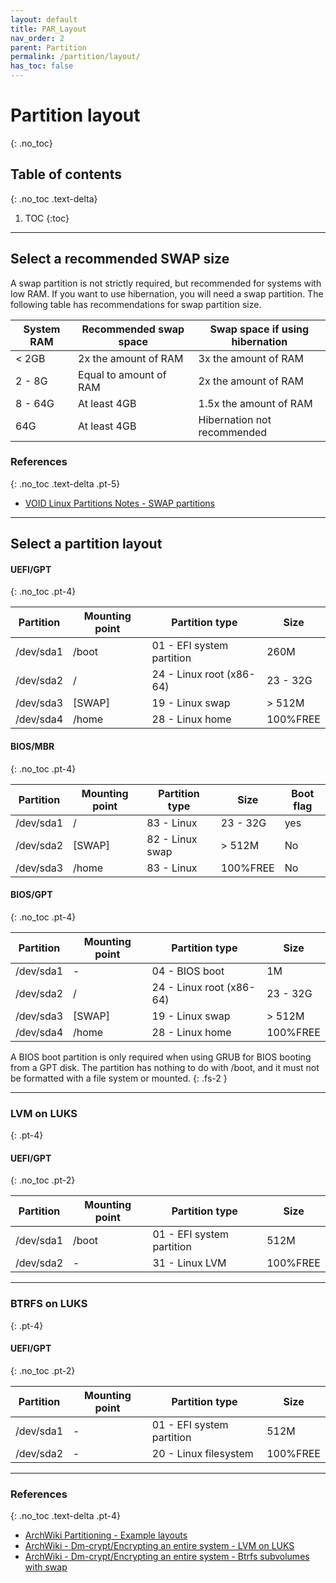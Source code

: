 ```yaml
---
layout: default
title: PAR_Layout
nav_order: 2
parent: Partition
permalink: /partition/layout/
has_toc: false
---
```


# Partition layout
{: .no_toc}

## Table of contents
{: .no_toc .text-delta}

1. TOC
{:toc}

---

## Select a recommended SWAP size

A swap partition is not strictly required, but recommended for systems with low RAM. If you want to use hibernation, you will need a swap partition. The following table has recommendations for swap partition size.

| System RAM | Recommended swap space | Swap space if using hibernation |
| ---------- | ---------------------- | ------------------------------- |
| < 2GB      | 2x the amount of RAM   | 3x the amount of RAM            |
| 2 - 8G     | Equal to amount of RAM | 2x the amount of RAM            |
| 8 - 64G    | At least 4GB           | 1.5x the amount of RAM          |
| 64G        | At least 4GB           | Hibernation not recommended     |

### References
{: .no_toc .text-delta .pt-5}

- [VOID Linux Partitions Notes - SWAP partitions](https://docs.voidlinux.org/installation/live-images/partitions.html#swap-partitions)

---

## Select a partition layout

#### UEFI/GPT
{: .no_toc .pt-4}

| Partition | Mounting point | Partition type            | Size     |
| --------- | -------------- | ------------------------- | -------- |
| /dev/sda1 | /boot          | 01 - EFI system partition | 260M     |
| /dev/sda2 | /              | 24 - Linux root (x86-64)  | 23 - 32G |
| /dev/sda3 | [SWAP]         | 19 - Linux swap           | > 512M   |
| /dev/sda4 | /home          | 28 - Linux home           | 100%FREE |

#### BIOS/MBR
{: .no_toc .pt-4}

| Partition | Mounting point | Partition type            | Size     | Boot flag |
| --------- | -------------- | ------------------------- | -------- | --------- |
| /dev/sda1 | /              | 83 - Linux                | 23 - 32G | yes       |
| /dev/sda2 | [SWAP]         | 82 - Linux swap           | > 512M   | No        |
| /dev/sda3 | /home          | 83 - Linux                | 100%FREE | No        |

#### BIOS/GPT
{: .no_toc .pt-4}

| Partition | Mounting point | Partition type            | Size     |
| --------- | -------------- | ------------------------- | -------- |
| /dev/sda1 | -              | 04 - BIOS boot            | 1M       |
| /dev/sda2 | /              | 24 - Linux root (x86-64)  | 23 - 32G |
| /dev/sda3 | [SWAP]         | 19 - Linux swap           | > 512M   |
| /dev/sda4 | /home          | 28 - Linux home           | 100%FREE |

A BIOS boot partition is only required when using GRUB for BIOS booting from a GPT disk. The partition has nothing to do with /boot, and it must not be formatted with a file system or mounted.
{: .fs-2 }

---

### LVM on LUKS
{: .pt-4}

#### UEFI/GPT
{: .no_toc .pt-2}

| Partition | Mounting point | Partition type            | Size     |
| --------- | -------------- | ------------------------- | -------- |
| /dev/sda1 | /boot          | 01 - EFI system partition | 512M     |
| /dev/sda2 | -              | 31 - Linux LVM            | 100%FREE |

---

### BTRFS on LUKS
{: .pt-4}

#### UEFI/GPT
{: .no_toc .pt-2}

| Partition | Mounting point | Partition type            | Size     |
| --------- | -------------- |-------------------------- | -------- |
| /dev/sda1 | -              | 01 - EFI system partition | 512M     |
| /dev/sda2 | -              | 20 - Linux filesystem     | 100%FREE |

---

### References
{: .no_toc .text-delta .pt-4}

- [ArchWiki Partitioning - Example layouts](https://wiki.archlinux.org/index.php/Partitioning#Example_layouts)
- [ArchWiki - Dm-crypt/Encrypting an entire system - LVM on LUKS](https://wiki.archlinux.org/index.php/Dm-crypt/Encrypting_an_entire_system#LVM_on_LUKS)
- [ArchWiki - Dm-crypt/Encrypting an entire system - Btrfs subvolumes with swap](https://wiki.archlinux.org/index.php/Dm-crypt/Encrypting_an_entire_system#Btrfs_subvolumes_with_swap)
